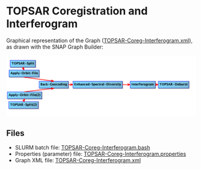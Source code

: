 # TOPSAR Coregistration and Interferogram 

Graphical representation of the Graph ([TOPSAR-Coreg-Interferogram.xml](./TOPSAR-Coreg-Interferogram.xml)), as drawn with the SNAP Graph Builder:

![](../../../figs/TOPSAR-Coreg-Interferogram.png)

## Files

* SLURM batch file: [TOPSAR-Coreg-Interferogram.bash](./TOPSAR-Coreg-Interferogram.bash)
* Properties (parameter) file: [TOPSAR-Coreg-Interferogram.properties](./TOPSAR-Coreg-Interferogram.properties) 
* Graph XML file: [TOPSAR-Coreg-Interferogram.xml](./TOPSAR-Coreg-Interferogram.xml)
